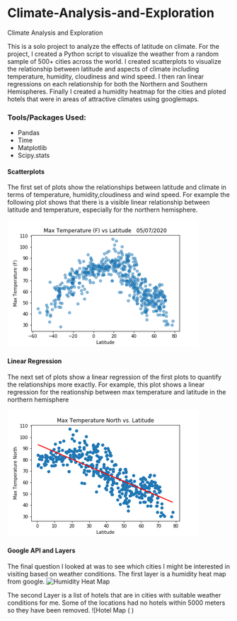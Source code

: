 # Climate-Analysis-and-Exploration
Climate Analysis and Exploration

This is a solo project to analyze the effects of latitude on climate. For the project, I created a Python script to visualize the weather from a random sample of 500+ cities across the world. I created scatterplots to visualize the relationship between latitude and aspects of climate including temperature, humidity, cloudiness and wind speed.
I then ran linear regressions on each relationship for both the Northern and Southern Hemispheres.
Finally I created a humidity heatmap for the cities and ploted hotels that were in areas of attractive climates using googlemaps.
### Tools/Packages Used:
* Pandas
* Time
* Matplotlib
* Scipy.stats

#### Scatterplots
The first set of plots show the relationships between latitude and climate in terms of temperature, humidity,cloudiness and wind speed. For example the following plot shows that there is a visible linear relationship between latitude and temperature, especially for the northern hemisphere.

![Temperature vs Latitude Plot](/output_data/Temp_Lat.png)
#### Linear Regression
The next set of plots show a linear regression of the first plots to quantify the relationships more exactly. For example, this plot shows a linear regression for the reationship between max temperature and latitude in the northern hemisphere

![Linear regression](https://github.com/mateoias/Climate-Analysis-and-Exploration/blob/master/output_data/linear%20regression%20of%20Max%20Temperature%20North%20vs%20Latitude.png)

#### Google API and Layers
The final question I looked at was to see which cities I might be interested in visiting based on weather conditions. The first layer is a humidity heat map from google.
![Humidity Heat Map](   )

The second Layer is a list of hotels that are in cities with suitable weather conditions for me. Some of the locations had no hotels within 5000 meters so they have been removed.
![Hotel Map ( )
